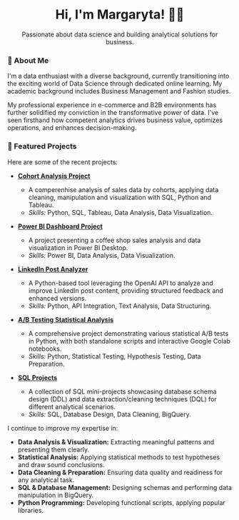 <div align="center">
  <h1>Hi, I'm Margaryta! 👋✨</h1>
  <p>Passionate about data science and building analytical solutions for business.</p>
</div>


### 🚀 About Me

I'm a data enthusiast with a diverse background, currently transitioning into the exciting world of Data Science through dedicated online learning. My academic background includes Business Management and Fashion studies.

My professional experience in e-commerce and B2B environments has further solidified my conviction in the transformative power of data. I've seen firsthand how competent analytics drives business value, optimizes operations, and enhances decision-making.

### 🌟 Featured Projects

Here are some of the recent projects:

* **[Cohort Analysis Project](https://github.com/margarytaz/Cohort_Analysis)**
  * A comperenhise analysis of sales data by cohorts, applying data cleaning, manipulation and visualization with SQL, Python and Tableau.
  * *Skills:* Python, SQL, Tableau, Data Analysis, Data Visualization.

* **[Power BI Dashboard Project](https://github.com/margarytaz/Power-BI)**
  * A project presenting a coffee shop sales analysis and data visualization in Power BI Desktop.
  * *Skills:* Power BI, Data Analysis, Data Visualization.

* **[LinkedIn Post Analyzer](https://github.com/margarytaz/linkedin-post-analyser)**
    * A Python-based tool leveraging the OpenAI API to analyze and improve LinkedIn post content, providing structured feedback and enhanced versions.
    * *Skills:* Python, API Integration, Text Analysis, Data Structuring.

* **[A/B Testing Statistical Analysis](https://github.com/margarytaz/ab-test)**
    * A comprehensive project demonstrating various statistical A/B tests in Python, with both standalone scripts and interactive Google Colab notebooks.
    * *Skills:* Python, Statistical Testing, Hypothesis Testing, Data Preparation.

* **[SQL Projects](https://github.com/margarytaz/SQL-projects)**
    * A collection of SQL mini-projects showcasing database schema design (DDL) and data extraction/cleaning techniques (DQL) for different analytical scenarios.
    * *Skills:* SQL, Database Design, Data Cleaning, BigQuery.
 
I continue to improve my expertise in:
* **Data Analysis & Visualization:** Extracting meaningful patterns and presenting them clearly.
* **Statistical Analysis:** Applying statistical methods to test hypotheses and draw sound conclusions.
* **Data Cleaning & Preparation:** Ensuring data quality and readiness for any analytical task.
* **SQL & Database Management:** Designing schemas and performing data manipulation in BigQuery.
* **Python Programming:** Developing functional scripts, applying popular libraries.
